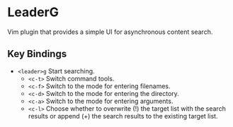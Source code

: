 # LeaderG

Vim plugin that provides a simple UI for asynchronous content search.

## Key Bindings

- `<leader>g` Start searching.
    - `<c-t>` Switch command tools.
    - `<c-f>` Switch to the mode for entering filenames.
    - `<c-d>` Switch to the mode for entering the directory.
    - `<c-a>` Switch to the mode for entering arguments.
    - `<c-l>` Choose whether to overwrite (!) the target list with the search results or append (+) the search results to the existing target list.

